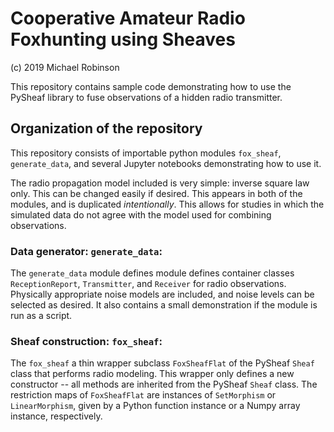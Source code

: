 # Cooperative Amateur Radio Foxhunting using Sheaves
(c) 2019 Michael Robinson

This repository contains sample code demonstrating how to use the PySheaf library to fuse observations of a hidden radio transmitter.

## Organization of the repository
This repository consists of importable python modules `fox_sheaf`, `generate_data`, and several Jupyter notebooks demonstrating how to use it.  

The radio propagation model included is very simple: inverse square law only.  This can be changed easily if desired.  This appears in both of the modules, and is duplicated *intentionally*.  This allows for studies in which the simulated data do not agree with the model used for combining observations.

### Data generator: `generate_data`:
The `generate_data` module defines module defines container classes `ReceptionReport`, `Transmitter`, and `Receiver` for radio observations.  Physically appropriate noise models are included, and noise levels can be selected as desired.  It also contains a small demonstration if the module is run as a script.  

### Sheaf construction: `fox_sheaf`:
The `fox_sheaf` a thin wrapper subclass `FoxSheafFlat` of the PySheaf `Sheaf` class that performs radio modeling.  This wrapper only defines a new constructor -- all methods are inherited from the PySheaf `Sheaf` class.  The restriction maps of `FoxSheafFlat` are instances of `SetMorphism` or `LinearMorphism`, given by a Python function instance or a Numpy array instance, respectively.  
